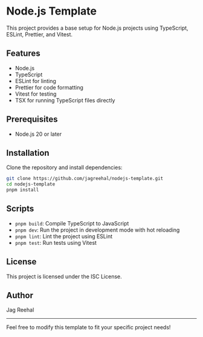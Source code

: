 # Node.js Template

This project provides a base setup for Node.js projects using TypeScript, ESLint, Prettier, and Vitest.

## Features

- Node.js
- TypeScript
- ESLint for linting
- Prettier for code formatting
- Vitest for testing
- TSX for running TypeScript files directly

## Prerequisites

- Node.js 20 or later

## Installation

Clone the repository and install dependencies:

```bash
git clone https://github.com/jagreehal/nodejs-template.git
cd nodejs-template
pnpm install
```

## Scripts

- `pnpm build`: Compile TypeScript to JavaScript
- `pnpm dev`: Run the project in development mode with hot reloading
- `pnpm lint`: Lint the project using ESLint
- `pnpm test`: Run tests using Vitest

## License

This project is licensed under the ISC License.

## Author

Jag Reehal

---

Feel free to modify this template to fit your specific project needs!
